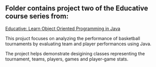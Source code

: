## Folder contains project two of the Educative course series from:
[Educative: Learn Object Oriented Programming in Java](https://www.educative.io/courses/learn-object-oriented-programming-in-java)

This projuct focuses on analyzing the performance of basketball tournaments by evaluating team and player performances using Java.

The project helps demonstrate desigining classes representing the tournament, teams, players, games and player-game stats. 
